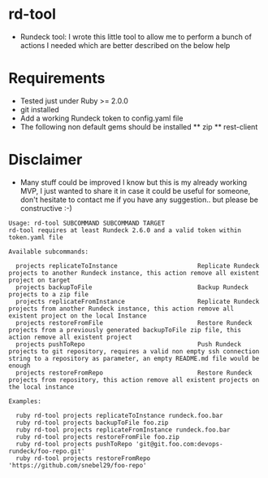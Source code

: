 # rd-tool

* Rundeck tool: I wrote this little tool to allow me to perform a bunch of actions I needed which are better described on the below help

# Requirements
* Tested just under Ruby >= 2.0.0 
* git installed
* Add a working Rundeck token to config.yaml file
* The following non default gems should be installed
** zip
** rest-client

# Disclaimer
* Many stuff could be improved I know but this is my already working MVP, I just wanted to share it in case it could be useful for someone, don't hesitate to contact me if you have any suggestion.. but please be constructive :-)

```
Usage: rd-tool SUBCOMMAND SUBCOMMAND TARGET
rd-tool requires at least Rundeck 2.6.0 and a valid token within token.yaml file

Available subcommands:

  projects replicateToInstance                      Replicate Rundeck projects to another Rundeck instance, this action remove all existent project on target
  projects backupToFile                             Backup Rundeck projects to a zip file
  projects replicateFromInstance                    Replicate Rundeck projects from another Rundeck instance, this action remove all existent project on the local Instance
  projects restoreFromFile                          Restore Rundeck projects from a previously generated backupToFile zip file, this action remove all existent project
  projects pushToRepo                               Push Rundeck projects to git repository, requires a valid non empty ssh connection string to a repository as parameter, an empty README.md file would be enough
  projects restoreFromRepo                          Restore Rundeck projects from repository, this action remove all existent projects on the local instance

Examples:

  ruby rd-tool projects replicateToInstance rundeck.foo.bar
  ruby rd-tool projects backupToFile foo.zip
  ruby rd-tool projects replicateFromInstance rundeck.foo.bar
  ruby rd-tool projects restoreFromFile foo.zip
  ruby rd-tool projects pushToRepo 'git@git.foo.com:devops-rundeck/foo-repo.git'
  ruby rd-tool projects restoreFromRepo 'https://github.com/snebel29/foo-repo'
```
